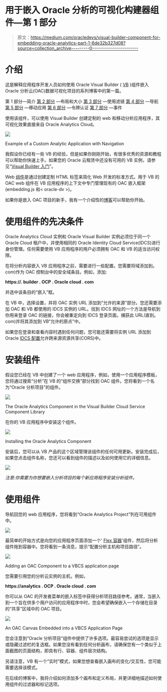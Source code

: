 # 用于嵌入 Oracle 分析的可视化构建器组件—第 1 部分

> 原文：<https://medium.com/oracledevs/visual-builder-component-for-embedding-oracle-analytics-part-1-6de32b327d08?source=collection_archive---------0----------------------->

# 介绍

这是解释应用程序开发人员如何使用 Oracle Visual Builder ( [VB](https://docs.oracle.com/en/cloud/paas/app-builder-cloud/index.html) )组件嵌入 Oracle 分析云(OAC)数据可视化项目的系列博客中的第一篇。

第 1 部分—简介
[第 2 部分](https://insight2action.medium.com/visual-builder-component-for-embedding-oracle-analytics-part-2-layout-and-sizing-5a45709075fe) —布局和大小
[第 3 部分](https://insight2action.medium.com/visual-builder-component-for-embedding-analytics-part-3-filters-44a3b4a2af89) —使用滤镜
[第 4 部分](https://insight2action.medium.com/visual-builder-component-for-oracle-analytics-part-4-navigation-344a282b0893) —导航
[第 5 部分](https://insight2action.medium.com/visual-builder-component-for-oracle-analytics-part-5-mobile-996b8e4d5e10) —移动应用
[第 6 部分](https://insight2action.medium.com/visual-builder-component-for-oracle-analytics-part-6-token-auth-e28f87bf1fe4) —令牌认证
[第 7 部分](https://insight2action.medium.com/visual-builder-component-for-oracle-analytics-part-7-events-437e1c5b6161) —事件

使用该组件，可以使用 Visual Builder 创建定制的 web 和移动分析应用程序，其可视化效果直接来自 Oracle Analytics Cloud。

![](img/ab4cb657ce942e354cf0ace9da23379d.png)

Example of a Custom Analytic Application with Navigation

我假设你已经有一些 VB 的经验，但是如果你刚刚开始，有很多优秀的资源和教程可以帮助你快速上手。如果您的 Oracle 云租赁中还没有可用的 VB 实例，请参见“[Visual Builder 入门](https://docs.oracle.com/en/cloud/paas/integration-cloud/visual-developer/get-started-visual-builder-cloud-service.html)”。

Web [组件](https://blogs.oracle.com/groundside/cca)是通过创建定制 HTML 标签来简化 Web 开发的标准方式。用于 VB 的 OAC web 组件在 VB 应用程序的上下文中专门管理现有的 OAC 嵌入框架(embedding.js 和< oracle-dv >)。

如果你是嵌入 OAC 项目的新手，我有一个介绍性的[博客](https://insight2action.medium.com/oracle-analytics-cloud-developer-experience-fe510b5507e9)可以帮助你开始。

# 使用组件的先决条件

Oracle Analytics Cloud 实例和 Oracle Visual Builder 实例必须位于同一个 Oracle Cloud 租户中，并使用相同的 Oracle Identity Cloud Service(IDCS)进行身份管理。任何需要使用 VB 应用程序的用户必须拥有 OAC 和 VB 的适当访问权限。

在将分析内容嵌入 VB 应用程序之前，需要进行一些配置。您需要将域添加到。com)作为 OAC 控制台中的安全域条目。例如，添加:

**https://<Your-VB-Instance>. builder . OCP . Oracle cloud . com**

并选中该条目的“嵌入”框。

在 VB 中，选择设置，并将 OAC 实例 URL 添加到“允许的来源”部分。您还需要添加 OAC 和 VB 都使用的 IDCS 实例的 URL。找到 IDCS 网址的一个方法是导航到你用来登录 OAC 的链接，你会被重定向到 IDCS 登录页面。捕获此 URL(直到。com)并将其添加到 VB“允许的原点”中。

如果您在登录和查看内容时遇到任何问题，您可能还需要将实例 URL 添加到 Oracle [IDCS 配置](https://docs.oracle.com/en/cloud/paas/identity-cloud/uaids/change-session-settings.html)允许跨来源资源共享(CORS)中。

# 安装组件

假设您已经在 VB 中创建了一个 web 应用程序，例如，使用一个应用程序模板，您将通过搜索“分析”在 VB 的“组件交换”部分找到 OAC 组件。您将看到一个名为“Oracle 分析项目”的组件。

![](img/8f1cabcc392ae5711f0dc1673be93dc6.png)

The Oracle Analytics Component in the Visual Builder Cloud Service Component Library

在你的 VB 应用程序中安装这个组件。

![](img/d56bfbadb378c714f166bcc2cb459416.png)

Installing the Oracle Analytics Component

安装后，您可以从 VB 产品的这个区域管理该组件的任何可用更新。安装完成后，如果您点击组件名称，您还可以看到组件的描述以及如何使用它的详细信息。

![](img/e8c6ee067c3c49914561a2cb8e89bf81.png)

*注意:你需要为你想要嵌入分析项目的每个新应用程序安装分析组件。*

# 使用组件

导航回您的 web 应用程序，您将看到“Oracle Analytics Project”列在可用组件中。

![](img/748727e8d6d387ddc84ca80c22b0e106.png)

最简单的开始方式是向您的应用程序页面添加一个' [Flex 容器](https://docs.oracle.com/en/cloud/paas/integration-cloud/visual-developer/work-pages-and-page-layouts.html)'组件，然后将分析组件拖到容器中。您将看到一条消息，提示“配置分析主机和项目路径”。

![](img/c054e3b8a1de18267e13c15bc4dc487f.png)

Adding an OAC Component to a VBCS application page

您需要引用您的分析云实例的主机，例如，

**https://<your-oac-instance>analytics . OCP . Oracle cloud . com**

你可以从 OAC 的开发者菜单的嵌入标签中获得分析项目路径参考。通常，当嵌入到一个旨在供多个用户访问的应用程序中时，您会希望确保嵌入一个存储在目录的“共享”区域中的 OAC 项目。

![](img/dd0f4fe787f48b3b500dfbafbd32cdf5.png)

An OAC Canvas Embedded into a VBCS Application Page

您会注意到“Oracle 分析项目”组件中提供了许多选项。最容易尝试的选项是显示或隐藏过滤栏的复选框。如果您没有看到任何分析画布，请确保您有一个类似于上面截图的页面结构，即具有行、容器、组件层次结构。

另请注意，VB 有一个“实时”模式，如果您想查看嵌入画布的变化/交互性，您可能需要选择该模式。

在后续的博客中，我将介绍如何添加多个画布和定义布局，并更详细地描述如何使用组件的过滤器和标记选项。
